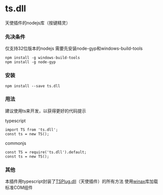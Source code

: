 # ts.dll

天使插件的nodejs库（按键精灵）


### 先决条件

仅支持32位版本的nodejs
需要先安装node-gyp和windows-build-tools
```
npm install -g windows-build-tools
npm install -g node-gyp
```

### 安装

```
npm install --save ts.dll
```

### 用法

建议使用ts来开发，以获得更好的代码提示

typescript
```
import TS from 'ts.dll';
const ts = new TS();
```

commonjs
```
const TS = require('ts.dll').default;
const ts = new TS();
```

### 其他

本插件用typescript封装了[TSPlug.dll](https://github.com/gaojunxin/TSPlug)（天使插件）的所有方法
使用[winax](https://github.com/durs/node-activex)库加载标准COM组件


